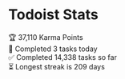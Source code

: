 
# Todoist Stats

<!-- TODO-IST:START -->
🏆  37,110 Karma Points           
🌸  Completed 3 tasks today           
✅  Completed 14,338 tasks so far           
⏳  Longest streak is 209 days
<!-- TODO-IST:END -->
